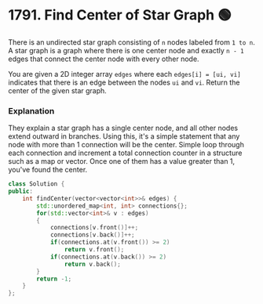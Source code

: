 # 1791. Find Center of Star Graph 🟢

There is an undirected star graph consisting of `n` nodes labeled from `1 to n`. A star graph is a graph where there is one center node and exactly `n - 1` edges that connect the center node with every other node.

You are given a 2D integer array `edges` where each `edges[i] = [ui, vi]` indicates that there is an edge between the nodes `ui` and `vi`. Return the center of the given star graph.

### Explanation

They explain a star graph has a single center node, and all other nodes extend outward in branches. Using this, it's a simple statement that any node with more than 1 connection will be the center. Simple loop through each connection and increment a total connection counter in a structure such as a map or vector. Once one of them has a value greater than 1, you've found the center.

```cpp
class Solution {
public:
    int findCenter(vector<vector<int>>& edges) {
        std::unordered_map<int, int> connections{};
        for(std::vector<int>& v : edges)
        {
            connections[v.front()]++;
            connections[v.back()]++;
            if(connections.at(v.front()) >= 2)
                return v.front();
            if(connections.at(v.back()) >= 2)
                return v.back();
        }
        return -1;
    }
};
```